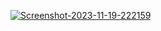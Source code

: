 <a href="https://imgbb.com/"><img src="https://i.ibb.co/kJcQbj3/Screenshot-2023-11-19-222159.png" alt="Screenshot-2023-11-19-222159" border="0"></a>

<!--
**oxideve/oxideve** is a ✨ _special_ ✨ repository because its `README.md` (this file) appears on your GitHub profile.

Here are some ideas to get you started:

- 🔭 I’m currently working on ...
- 🌱 I’m currently learning ...
- 👯 I’m looking to collaborate on ...
- 🤔 I’m looking for help with ...
- 💬 Ask me about ...
- 📫 How to reach me: ...
- 😄 Pronouns: ...
- ⚡ Fun fact: ...
-->
